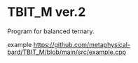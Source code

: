# TBIT_M ver.2
Program for balanced ternary.

example
https://github.com/metaphysical-bard/TBIT_M/blob/main/src/example.cpp
